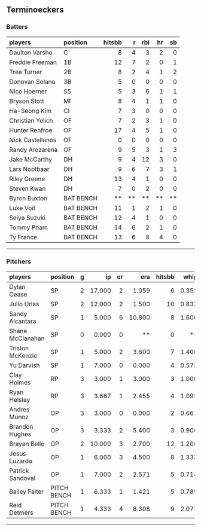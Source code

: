 ## Terminoeckers

### Batters

 
|players          |position  | hitsbb|  r| rbi| hr| sb| 
|:----------------|:---------|------:|--:|---:|--:|--:| 
|Daulton Varsho   |C         |      8|  4|   3|  2|  0| 
|Freddie Freeman  |1B        |     12|  7|   2|  0|  1| 
|Trea Turner      |2B        |      8|  2|   4|  1|  2| 
|Donovan Solano   |3B        |      5|  0|   0|  0|  0| 
|Nico Hoerner     |SS        |      5|  3|   6|  1|  1| 
|Bryson Stott     |MI        |      8|  4|   1|  1|  0| 
|Ha-Seong Kim     |CI        |      7|  3|   0|  0|  0| 
|Christian Yelich |OF        |      7|  2|   3|  1|  0| 
|Hunter Renfroe   |OF        |     17|  4|   5|  1|  0| 
|Nick Castellanos |OF        |      0|  0|   0|  0|  0| 
|Randy Arozarena  |OF        |      9|  5|   3|  1|  3| 
|Jake McCarthy    |DH        |      9|  4|  12|  3|  0| 
|Lars Nootbaar    |DH        |      9|  6|   7|  3|  1| 
|Riley Greene     |DH        |     13|  4|   1|  0|  0| 
|Steven Kwan      |DH        |      7|  0|   2|  0|  0| 
|Byron Buxton     |BAT BENCH |     **| **|  **| **| **| 
|Luke Voit        |BAT BENCH |     11|  1|   2|  1|  0| 
|Seiya Suzuki     |BAT BENCH |     12|  4|   1|  0|  0| 
|Tommy Pham       |BAT BENCH |     14|  6|   2|  1|  0| 
|Ty France        |BAT BENCH |     13|  6|   8|  4|  0| 

* * *

### Pitchers

 
|players          |position    |  g|     ip| er|    era| hitsbb|  whip| so|  w| sv| 
|:----------------|:-----------|--:|------:|--:|------:|------:|-----:|--:|--:|--:| 
|Dylan Cease      |SP          |  2| 17.000|  2|  1.059|      6| 0.353| 15|  1|  0| 
|Julio Urias      |SP          |  2| 12.000|  2|  1.500|     10| 0.833|  9|  2|  0| 
|Sandy Alcantara  |SP          |  1|  5.000|  6| 10.800|      8| 1.600|  3|  0|  0| 
|Shane McClanahan |SP          |  0|  0.000|  0|     **|      0|    **|  0|  0|  0| 
|Triston McKenzie |SP          |  1|  5.000|  2|  3.600|      7| 1.400|  7|  0|  0| 
|Yu Darvish       |SP          |  1|  7.000|  0|  0.000|      4| 0.571|  9|  1|  0| 
|Clay Holmes      |RP          |  3|  3.000|  1|  3.000|      3| 1.000|  4|  0|  1| 
|Ryan Helsley     |RP          |  3|  3.667|  1|  2.455|      4| 1.091|  6|  1|  1| 
|Andres Munoz     |OP          |  3|  3.000|  0|  0.000|      2| 0.667|  3|  0|  0| 
|Brandon Hughes   |OP          |  3|  3.333|  2|  5.400|      3| 0.900|  1|  0|  0| 
|Brayan Bello     |OP          |  2| 10.000|  3|  2.700|     12| 1.200|  7|  1|  0| 
|Jesus Luzardo    |OP          |  1|  6.000|  3|  4.500|      8| 1.333|  4|  0|  0| 
|Patrick Sandoval |OP          |  1|  7.000|  2|  2.571|      5| 0.714|  7|  1|  0| 
|Bailey Falter    |PITCH BENCH |  1|  6.333|  1|  1.421|      5| 0.789|  6|  1|  0| 
|Reid Detmers     |PITCH BENCH |  1|  4.333|  4|  8.308|      9| 2.077|  6|  0|  0| 


* * *


